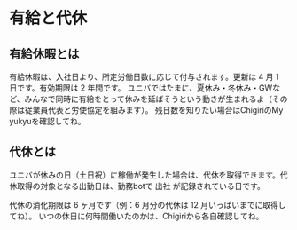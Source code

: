 # 有給と代休

## 有給休暇とは

有給休暇は、入社日より、所定労働日数に応じて付与されます。更新は 4 月 1 日です。有効期限は 2 年間です。
ユニバではたまに、夏休み・冬休み・GWなど、みんなで同時に有給をとって休みを延ばそうという動きが生まれるよ（その際は従業員代表と労使協定を組みます）。
残日数を知りたい場合はChigiriのMy yukyuを確認してね。

## 代休とは

ユニバが休みの日（土日祝）に稼働が発生した場合は、代休を取得できます。代休取得の対象となる出勤日は、勤務botで 出社 が記録されている日です。

代休の消化期限は 6 ヶ月です（例：6 月分の代休は 12 月いっぱいまでに取得してね）。
いつの休日に何時間働いたのかは、Chigiriから各自確認してね。
